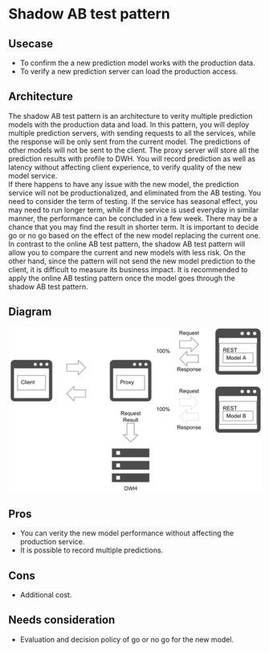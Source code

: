 # Shadow AB test pattern

## Usecase
- To confirm the a new prediction model works with the production data.
- To verify a new prediction server can load the production access.

## Architecture
The shadow AB test pattern is an architecture to verity multiple prediction models with the production data and load. In this pattern, you will deploy multiple prediction servers, with sending requests to all the services, while the response will be only sent from the current model. The predictions of other models will not be sent to the client. The proxy server will store all the prediction results with profile to DWH. You will record prediction as well as latency without affecting client experience, to verify quality of the new model service.<br>
If there happens to have any issue with the new model, the prediction service will not be productionalized, and eliminated from the AB testing. You need to consider the term of testing. If the service has seasonal effect, you may need to run longer term, while if the service is used everyday in similar manner, the performance can be concluded in a few week. There may be a chance that you may find the result in shorter term. It is important to decide go or no go based on the effect of the new model replacing the current one.<br>
In contrast to the online AB test pattern, the shadow AB test pattern will allow you to compare the current and new models with less risk. On the other hand, since the pattern will not send the new model prediction to the client, it is difficult to measure its business impact. It is recommended to apply the online AB testing pattern once the model goes through the shadow AB test pattern.


## Diagram
![diagram](diagram.png)


## Pros
- You can verity the new model performance without affecting the production service.
- It is possible to record multiple predictions.

## Cons
- Additional cost.

## Needs consideration
- Evaluation and decision policy of go or no go for the new model.